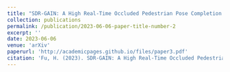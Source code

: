 ```yaml
---
title: "SDR-GAIN: A High Real-Time Occluded Pedestrian Pose Completion Method for Autonomous Driving"
collection: publications
permalink: /publication/2023-06-06-paper-title-number-2
excerpt: ''
date: 2023-06-06
venue: 'arXiv'
paperurl: 'http://academicpages.github.io/files/paper3.pdf'
citation: 'Fu, H. (2023). SDR-GAIN: A High Real-Time Occluded Pedestrian Pose Completion Method for Autonomous Driving. arXiv preprint arXiv:2306.03538.'
---
```

